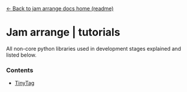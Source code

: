[← Back to jam arrange docs home (readme)](https://github.com/jamarrange/jamarrange/blob/master/README.md)
# Jam arrange | tutorials

All non-core python libraries used in development stages explained and listed below.

### Contents

- [TinyTag](tinytagtuts.md)
